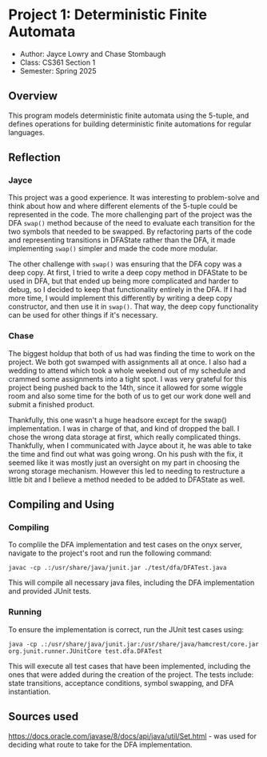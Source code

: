 # Project 1: Deterministic Finite Automata

* Author: Jayce Lowry and Chase Stombaugh
* Class: CS361 Section 1
* Semester: Spring 2025

## Overview

This program models deterministic finite automata using the 5-tuple, and defines
operations for building deterministic finite automations for regular languages.

## Reflection

### Jayce

This project was a good experience. It was interesting to problem-solve and 
think about how and where different elements of the 5-tuple could be represented 
in the code. The more challenging part of the project was the DFA `swap()` method
because of the need to evaluate each transition for the two symbols that needed 
to be swapped. By refactoring parts of the code and representing transitions in
DFAState rather than the DFA, it made implementing `swap()` simpler and made the
code more modular.

The other challenge with `swap()` was ensuring that the DFA copy was a
deep copy. At first, I tried to write a deep copy method in DFAState to be used
in DFA, but that ended up being more complicated and harder to debug, so I
decided to keep that functionality entirely in the DFA. If I had more time, I would
implement this differently by writing a deep copy constructor, and then use it in
`swap()`. That way, the deep copy functionality can be used for other things if
it's necessary.

### Chase

The biggest holdup that both of us had was finding the time to work on the project. We both got
swamped with assignments all at once. I also had a wedding to attend which took a whole weekend
out of my schedule and crammed some assignments into a tight spot. I was very grateful for this 
project being pushed back to the 14th, since it allowed for some wiggle room and also some time
for the both of us to get our work done well and submit a finished product. 

Thankfully, this one wasn't a huge headsore except for the swap() implementation. I was in 
charge of that, and kind of dropped the ball. I chose the wrong data storage at first, which 
really complicated things. Thankfully, when I communicated with Jayce about it, he was able to 
take the time and find out what was going wrong. On his push with the fix, it seemed like it was 
mostly just an oversight on my part in  choosing the wrong storage mechanism. However this led to 
needing to restructure a little bit and I believe a method needed to be added to DFAState as well.

## Compiling and Using

### Compiling 
To complile the DFA implementation and test cases on the onyx server, navigate to the project's root and run the following command:

`javac -cp .:/usr/share/java/junit.jar ./test/dfa/DFATest.java`

This will compile all necessary java files, including the DFA implementation and provided JUnit tests. 

### Running 

To ensure the implementation is correct, run the JUnit test cases using:

`java -cp .:/usr/share/java/junit.jar:/usr/share/java/hamcrest/core.jar org.junit.runner.JUnitCore test.dfa.DFATest`

This will execute all test cases that have been implemented, including the ones that were added during the creation of the project. The tests include: state transitions, acceptance conditions, symbol swapping, and DFA instantiation. 

## Sources used

https://docs.oracle.com/javase/8/docs/api/java/util/Set.html - was used for deciding what route to take for the DFA implementation.
